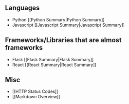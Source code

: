 ## Languages
- Python [[Python Summary|Python Summary]]
- Javascript [[Javascript Summary|Javascript Summary]]

## Frameworks/Libraries that are almost frameworks
- Flask [[Flask Summary|Flask Summary]]
- React [[React Summary|React Summary]]

## Misc
- [[HTTP Status Codes]]
- [[Markdown Overview]]


